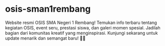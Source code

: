 # osis-sman1rembang
Website resmi OSIS SMA Negeri 1 Rembang! Temukan info terbaru tentang kegiatan OSIS, event seru, prestasi siswa, dan galeri momen spesial. Jadilah bagian dari komunitas kreatif yang menginspirasi. Kunjungi sekarang untuk update menarik dan semangat baru! 🌟✨
